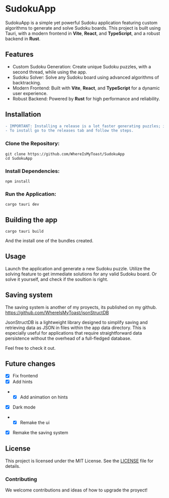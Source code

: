 # SudokuApp

SudokuApp is a simple yet powerful Sudoku application featuring custom algorithms to generate and solve Sudoku boards. This project is built using Tauri, with a modern frontend in **Vite**, **React**, and **TypeScript**, and a robust backend in **Rust**.

## Features

- Custom Sudoku Generation: Create unique Sudoku puzzles, with a second thread, while using the app.
- Sudoku Solver: Solve any Sudoku board using advanced algorithms of backtracking.
- Modern Frontend: Built with **Vite**, **React**, and **TypeScript** for a dynamic user experience.
- Robust Backend: Powered by **Rust** for high performance and reliability.

## Installation

```diff
- IMPORTANT: Installing a release is a lot faster generating puzzles; installing is recommended.
- To install go to the releases tab and follow the steps.
```

### Clone the Repository:

```
git clone https://github.com/WhereIsMyToast/SudokuApp
cd SudokuApp
```

### Install Dependencies:

```
npm install
```

### Run the Application:

```
cargo tauri dev
```

## Building the app

```
cargo tauri build
```

And the install one of the bundles created.

## Usage

Launch the application and generate a new Sudoku puzzle.
Utilize the solving feature to get immediate solutions for any valid Sudoku board.
Or solve it yourself, and check if the soultion is right.

## Saving system

The saving system is another of my proyects, its published on my github.
https://github.com/WhereIsMyToast/jsonStructDB

JsonStructDB is a lightweight library designed to simplify saving and retrieving data as JSON in files within the app data directory. This is especially useful for applications that require straightforward data persistence without the overhead of a full-fledged database.

Feel free to check it out.

## Future changes

- [x] Fix frontend
- [x] Add hints
- - [x] Add animation on hints
- [x] Dark mode
- - [x] Remake the ui
- [x] Remake the saving system

## License

This project is licensed under the MIT License. See the [LICENSE](LICENSE) file for details.

### Contributing

We welcome contributions and ideas of how to upgrade the proyect!
